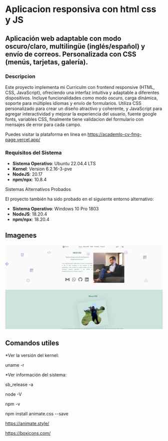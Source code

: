 #  Aplicacion responsiva con html css y JS
## Aplicación web adaptable con modo oscuro/claro, multilingüe (inglés/español) y envío de correos. Personalizada con CSS (menús, tarjetas, galería).

### Descripcion

Este proyecto implementa mi Curriculm con frontend responsive (HTML, CSS, JavaScript), ofreciendo una interfaz intuitiva y adaptable a diferentes dispositivos. Incluye funcionalidades como modo oscuro, carga dinámica, soporte para múltiples idiomas y envío de formularios. Utiliza CSS personalizado para crear un diseño atractivo y coherente, y JavaScript para agregar interactividad y mejorar la experiencia del usuario, fuente google fonts, variables CSS, finalmente tiene validacion del formulario con mensajes de error para cada campo.

Puedes visitar la plataforma en línea en https://academlo-cv-fmg-page.vercel.app/

### Requisitos del Sistema

- **Sistema Operativo**: Ubuntu 22.04.4 LTS
- **Kernel**: Version 6.2.16-3-pve
- **NodeJS**:  20.17
- **npm/npx**: 10.8.4

Sistemas Alternativos Probados

El proyecto también ha sido probado en el siguiente entorno alternativo:

- **Sistema Operativo**: Windows 10 Pro 1803
- **NodeJS**:  18.20.4
- **npm/npx**: 18.20.4

 
## Imagenes
![crud](assets/img/page_cv_fmg.png)


## Comandos utiles
*Ver la versión del kernel:

uname -r

*Ver información del sistema:

sb_release -a

node -V

npm -v


npm install animate.css --save

https://animate.style/


https://boxicons.com/